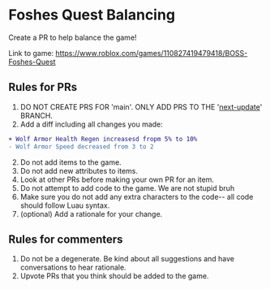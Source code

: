 # Foshes Quest Balancing
Create a PR to help balance the game!

Link to game: https://www.roblox.com/games/110827419479418/BOSS-Foshes-Quest

## Rules for PRs
1. DO NOT CREATE PRS FOR 'main'. ONLY ADD PRS TO THE '[next-update](https://github.com/foshesss/foshes_quests_balance_team/tree/next-update)' BRANCH.
2. Add a diff including all changes you made:
```diff
+ Wolf Armor Health Regen increasesd fropm 5% to 10%
- Wolf Armor Speed decreased from 3 to 2
```
2. Do not add items to the game.
3. Do not add new attributes to items.
4. Look at other PRs before making your own PR for an item.
5. Do not attempt to add code to the game. We are not stupid bruh
6. Make sure you do not add any extra characters to the code-- all code should follow Luau syntax.
7. (optional) Add a rationale for your change.

## Rules for commenters
1. Do not be a degenerate. Be kind about all suggestions and have conversations to hear rationale.
2. Upvote PRs that you think should be added to the game.
